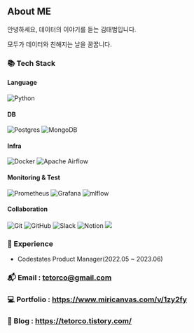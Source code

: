 ## About ME
안녕하세요, 데이터의 이야기를 듣는 김태범입니다.

모두가 데이터와 친해지는 날을 꿈꿉니다.

### 📚 Tech Stack
#### Language
![Python](https://img.shields.io/badge/python-3670A0?style=for-the-badge&logo=python&logoColor=ffdd54)

#### DB
![Postgres](https://img.shields.io/badge/postgres-%23316192.svg?style=for-the-badge&logo=postgresql&logoColor=white)
![MongoDB](https://img.shields.io/badge/MongoDB-%234ea94b.svg?style=for-the-badge&logo=mongodb&logoColor=white)

#### Infra
![Docker](https://img.shields.io/badge/docker-%230db7ed.svg?style=for-the-badge&logo=docker&logoColor=white)
![Apache Airflow](https://img.shields.io/badge/Apache%20Airflow-017CEE?style=for-the-badge&logo=Apache%20Airflow&logoColor=white)

#### Monitoring & Test
![Prometheus](https://img.shields.io/badge/Prometheus-E6522C?style=for-the-badge&logo=Prometheus&logoColor=white)
![Grafana](https://img.shields.io/badge/grafana-%23F46800.svg?style=for-the-badge&logo=grafana&logoColor=white)
![mlflow](https://img.shields.io/badge/mlflow-%23d9ead3.svg?style=for-the-badge&logo=numpy&logoColor=blue)

#### Collaboration
![Git](https://img.shields.io/badge/git-%23F05033.svg?style=for-the-badge&logo=git&logoColor=white)
![GitHub](https://img.shields.io/badge/github-%23121011.svg?style=for-the-badge&logo=github&logoColor=white)
![Slack](https://img.shields.io/badge/Slack-4A154B?style=for-the-badge&logo=slack&logoColor=white)
![Notion](https://img.shields.io/badge/Notion-%23000000.svg?style=for-the-badge&logo=notion&logoColor=white)
<img src="https://img.shields.io/badge/asana-%23C61C3E.svg?&style=for-the-badge&logo=asana&logoColor=white" />

### 🚙 Experience
* Codestates Product Manager(2022.05 ~ 2023.06)

### 📬 Email : tetorco@gmail.com
### 💻 Portfolio : https://www.miricanvas.com/v/1zy2fy
### 📗 Blog : https://tetorco.tistory.com/
